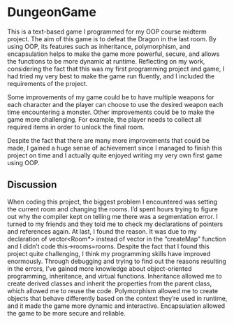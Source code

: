 # DungeonGame

This is a text-based game I programmed for my OOP course midterm project. The aim of this game is to defeat the Dragon in the last room. By using OOP, its features such as inheritance, polymorphism, and encapsulation helps to make the game more powerful, secure, and allows the functions to be more dynamic at runtime. Reflecting on my work, considering the fact that this was my first programming project and game, I had tried my very best to make the game run fluently, and I included the requirements of the project. 

Some improvements of my game could be to have multiple weapons for each character and the player can choose to use the desired weapon each time encountering a monster. Other improvements could be to make the game more challenging. For example, the player needs to collect all required items in order to unlock the final room. 

Despite the fact that there are many more improvements that could be made, I gained a huge sense of achievement since I managed to finish this project on time and I actually quite enjoyed writing my very own first game using OOP.

## Discussion
When coding this project, the biggest problem I encountered was setting the current room and changing the rooms. I’d spent hours trying to figure out why the compiler kept on telling me there was a segmentation error. I turned to my friends and they told me to check my declarations of pointers and references again. At last, I found the reason. It was due to my declaration of vector<Room*> instead of vector<Room> in the “createMap” function and I didn’t code this->rooms=rooms. Despite the fact that I found this project quite challenging, I think my programming skills have improved enormously. Through debugging and trying to find out the reasons resulting in the errors, I’ve gained more knowledge about object-oriented programming, inheritance, and virtual functions. Inheritance allowed me to create derived classes and inherit the properties from the parent class, which allowed me to reuse the code. Polymorphism allowed me to create objects that behave differently based on the context they’re used in runtime, and it made the game more dynamic and interactive. Encapsulation allowed the game to be more secure and reliable.

